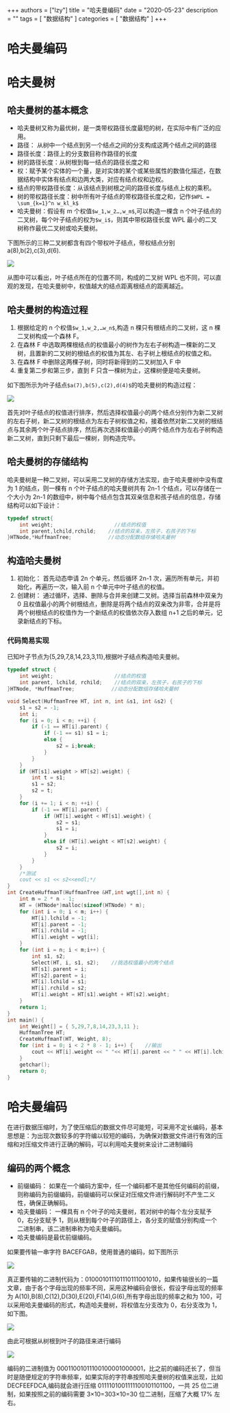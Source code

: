 +++
authors = ["lzy"]
title = "哈夫曼编码"
date = "2020-05-23"
description = ""
tags = [
    "数据结构"
]
categories = [
    "数据结构"
]
+++

# 哈夫曼编码

# 哈夫曼树

## 哈夫曼树的基本概念

- 哈夫曼树又称为最优树，是一类带权路径长度最短的树，在实际中有广泛的应用。
- 路径： 从树中一个结点到另一个结点之间的分支构成这两个结点之间的路径
- 路径长度：路径上的分支数目称作路径的长度
- 树的路径长度：从树根到每一结点的路径长度之和
- 权：赋予某个实体的一个量，是对实体的某个或某些属性的数值化描述，在数据结构中实体有结点和边两大类，对应有结点权和边权。
- 结点的带权路径长度：从该结点到树根之间的路径长度与结点上权的乘积。
- 树的带权路径长度：树中所有叶子结点的带权路径长度之和，记作`$WPL = \sum_{k=1}^n w_kl_k$`
- 哈夫曼树：假设有 m 个权值`$w_1,w_2…,w_m$`,可以构造一棵含 n 个叶子结点的二叉树，每个叶子结点的权为`$w_i$`，则其中带权路径长度 WPL 最小的二叉树称作最优二叉树或哈夫曼树。

下图所示的三种二叉树都含有四个带权叶子结点，带权结点分别 a(8),b(2),c(3),d(6).

![](../static/XiZBbo9ZmowL1xxreSbcQQ8nn8c.png)

从图中可以看出，叶子结点所在的位置不同，构成的二叉树 WPL 也不同，可以直观的发现，在哈夫曼树中，权值越大的结点距离根结点的距离越近。

## 哈夫曼树的构造过程

1. 根据给定的 n 个权值`$w_1,w_2,…w_n$`,构造 n 棵只有根结点的二叉树，这 n 棵二叉树构成一个森林 F。
2. 在森林 F 中选取两棵根结点的权值最小的树作为左右子树构造一棵新的二叉树，且置新的二叉树的根结点的权值为其左、右子树上根结点的权值之和。
3. 在森林 F 中删除这两棵子树，同时将新得到的二叉树加入 F 中
4. 重复第二步和第三步，直到 F 只含一棵树为止，这棵树便是哈夫曼树。

如下图所示为叶子结点`$a(7),b(5),c(2),d(4)$`的哈夫曼树的构造过程：

![](../static/H5YOb47yDoWb5SxzjUScUHDLnVd.png)

首先对叶子结点的权值进行排序，然后选择权值最小的两个结点分别作为新二叉树的左右子树，新二叉树的根结点为左右子树权值之和，接着依然对新二叉树的根结点与其余两个叶子结点排序，然后再次选择权值最小的两个结点作为左右子树构造新二叉树，直到只剩下最后一棵树，则构造完毕。

## 哈夫曼树的存储结构

哈夫曼树是一种二叉树，可以采用二叉树的存储方法实现，由于哈夫曼树中没有度为 1 的结点，则一棵有 n 个叶子结点的哈夫曼树共有 2n-1 个结点，可以存储在一个大小为 2n-1 的数组中，树中每个结点包含其双亲信息和孩子结点的信息，存储结构可以如下设计：

```c
typedef struct{
    int weight;                    //结点的权值
    int parent,lchild,rchild;    //结点的双亲，左孩子，右孩子的下标
}HTNode,*HuffmanTree;            //动态分配数组存储哈夫曼树
```

## 构造哈夫曼树

1. 初始化： 首先动态申请 2n 个单元，然后循环 2n-1 次，遍历所有单元，并初始化，再遍历一次，输入前 n 个单元中叶子结点的权值。
2. 创建树： 通过循环，选择、删除与合并来创建二叉树。选择当前森林中双亲为 0 且权值最小的两个树根结点，删除是将两个结点的双亲改为非零，合并是将两个树根结点的权值作为一个新结点的权值依次存入数组 n+1 之后的单元，记录新结点的下标。

### 代码简易实现

已知叶子节点为{5,29,7,8,14,23,3,11},根据叶子结点构造哈夫曼树。

```c
typedef struct {
    int weight;                    //结点的权值
    int parent, lchild, rchild;    //结点的双亲，左孩子，右孩子的下标
}HTNode, *HuffmanTree;            //动态分配数组存储哈夫曼树

void Select(HuffmanTree HT, int n, int &s1, int &s2) {
    s1 = s2 = -1;
    int i;
    for (i = 0; i < n; ++i) {
        if (-1 == HT[i].parent) {
            if (-1 == s1) s1 = i;
            else {
                s2 = i;break;
            }
        }
    }
    if (HT[s1].weight > HT[s2].weight) {
        int t = s1;
        s1 = s2;
        s2 = t;
    }
    for (i += 1; i < n; ++i) {
        if (-1 == HT[i].parent) {
            if (HT[i].weight < HT[s1].weight) {
                s2 = s1;
                s1 = i;
            }
            else if (HT[i].weight < HT[s2].weight) {
                s2 = i;
            }
        }
    }
    /*测试
    cout << s1 << s2<<endl;*/
}
int CreateHuffmanT(HuffmanTree &HT,int wgt[],int n) {
    int m = 2 * n - 1;
    HT = (HTNode*)malloc(sizeof(HTNode) * m);
    for (int i = 0; i < m; i++) {
        HT[i].lchild = -1;
        HT[i].parent = -1;
        HT[i].rchild = -1;
        HT[i].weight = wgt[i];
    }
    for (int i = n; i < m;i++) {
        int s1, s2;
        Select(HT, i, s1, s2);    //挑选权值最小的两个结点
        HT[s1].parent = i;
        HT[s2].parent = i;
        HT[i].lchild = s1;
        HT[i].rchild = s2;
        HT[i].weight = HT[s1].weight + HT[s2].weight;
    }
    return 1;
}
int main() {
    int Weight[] = { 5,29,7,8,14,23,3,11 };
    HuffmanTree HT;
    CreateHuffmanT(HT, Weight, 8);
    for (int i = 0; i < 2 * 8 - 1; i++) {    //输出
        cout << HT[i].weight << " "<< HT[i].parent << " " << HT[i].lchild << " " << HT[i].rchild << endl;
    }
    getchar();
    return 0;
}
```

# 哈夫曼编码

在进行数据压缩时，为了使压缩后的数据文件尽可能短，可采用不定长编码，基本思想是：为出现次数较多的字符编以较短的编码，为确保对数据文件进行有效的压缩和对压缩文件进行正确的解码，可以利用哈夫曼树来设计二进制编码

## 编码的两个概念

- 前缀编码： 如果在一个编码方案中，任一个编码都不是其他任何编码的前缀，则称编码为前缀编码，前缀编码可以保证对压缩文件进行解码时不产生二义性，确保正确解码。
- 哈夫曼编码： 一棵具有 n 个叶子的哈夫曼树，若对树中的每个左分支赋予 0，右分支赋予 1，则从根到每个叶子的路径上，各分支的赋值分别构成一个二进制串，该二进制串称为哈夫曼编码。
- 哈夫曼编码是最优前缀编码。

如果要传输一串字符 BACEFGAB，使用普通的编码，如下图所示

![](../static/IhVUbPuhyo3TbzxBMD8ct3hBneS.png)

真正要传输的二进制代码为：010001011101110111001010，如果传输很长的一篇文章，由于各个字母出现的频率不同，采用这种编码会很长，假设字母出现的频率为 A(10),B(8),C(12),D(30),E(20),F(14),G(6),所有字母出现的频率之和为 100，可以采用哈夫曼编码的形式，构造哈夫曼树，将权值左分支改为 0，右分支改为 1，如下图。

![](../static/QVj4bDmfUoRqYkx7H7vcNSvxnwe.png)

由此可根据从树根到叶子的路径来进行编码

![](../static/V9CYbLAbboVBKcx79asctEtTngc.png)

编码的二进制值为 00011001011100100001000001，比之前的编码还长了，但当时是随便规定的字符串频率，如果实际的字符串按照哈夫曼树的权值来出现，比如 DECFEEFDCA,编码就会进行压缩 0111101001111100101101100，一共 25 位二进制，如果按照之前的编码需要 3×10=303×10=30 位二进制，压缩了大概 17% 左右。
